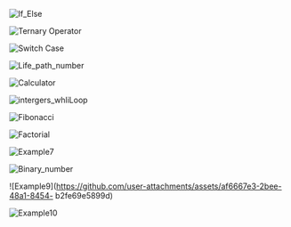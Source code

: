 
![If_Else](https://github.com/user-attachments/assets/6a421543-a5ac-41f9-9db4-c0b47f638620)

![Ternary Operator](https://github.com/user-attachments/assets/0078a4fe-6d1e-41f3-aa40-b0d107ec80ae)

![Switch Case](https://github.com/user-attachments/assets/7c33ebae-81de-4eb3-a934-27d13de1471a)

![Life_path_number](https://github.com/user-attachments/assets/58c3f797-c559-477d-aa72-b9e32a979c1d)

![Calculator](https://github.com/user-attachments/assets/395efee8-f16e-496f-97f5-92dcdef2d29f)

![intergers_whliLoop](https://github.com/user-attachments/assets/5c093cea-77ba-4846-ba90-83ffa37be266)

![Fibonacci](https://github.com/user-attachments/assets/779a58b1-e024-45cc-9ea9-67a50c59d35f)

![Factorial](https://github.com/user-attachments/assets/9996b873-ff10-4643-bebb-fbf620e64153)

![Example7](https://github.com/user-attachments/assets/376e5be7-33f3-49ae-91de-eddb93ad236e)

![Binary_number](https://github.com/user-attachments/assets/b8cc3e27-33e4-43fc-ab5f-d29fef43fa72)

![Example9](https://github.com/user-attachments/assets/af6667e3-2bee-48a1-8454-
b2fe69e5899d)

![Example10](https://github.com/user-attachments/assets/bb57b198-08a4-416e-97a1-ff93162cb44b)
